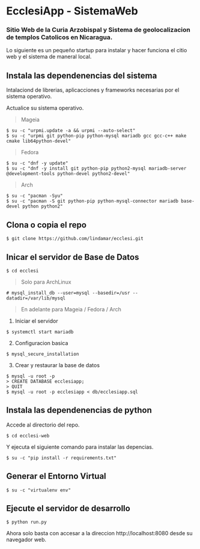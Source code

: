 # EcclesiApp - SistemaWeb
### Sitio Web de la Curia Arzobispal y Sistema de geolocalizacion de templos Catolicos en Nicaragua.

Lo siguiente es un pequeño startup para instalar y hacer funciona el citio web y el sistema de maneral local.

## Instala las dependenencias del sistema

Intalaciond de librerias, aplicacciones y frameworks necesarias por el sistema operativo.

Actualice su sistema operativo.

> Mageia

```bashscript
$ su -c "urpmi.update -a && urpmi --auto-select"
$ su -c "urpmi git python-pip python-mysql mariadb gcc gcc-c++ make cmake lib64python-devel"
```

> Fedora

```bashscript
$ su -c "dnf -y update"
$ su -c "dnf -y install git python-pip python2-mysql mariadb-server @development-tools python-devel python2-devel"
```

> Arch

```bashscript
$ su -c "pacman -Syu"
$ su -c "pacman -S git python-pip python-mysql-connector mariadb base-devel python python2"
```

## Clona o copia el repo

```bashscript
$ git clone https://github.com/lindamar/ecclesi.git
```

## Inicar el servidor de Base de Datos

```bashscript
$ cd ecclesi
```

> Solo para ArchLinux

```bashscript
# mysql_install_db --user=mysql --basedir=/usr --datadir=/var/lib/mysql
```

> En adelante para Mageia / Fedora / Arch

1. Iniciar el servidor

```bashscript
$ systemctl start mariadb
```

2. Configuracion basica

```bashscript
$ mysql_secure_installation
```

3. Crear y restaurar la base de datos

```bashscript
$ mysql -u root -p
> CREATE DATABASE ecclesiapp;
> QUIT
$ mysql -u root -p ecclesiapp < db/ecclesiapp.sql
```

## Instala las dependenencias de python

Accede al directorio del repo.

```bashscript
$ cd ecclesi-web
```

Y ejecuta el siguiente comando para instalar las depencias.

```bashscript
$ su -c "pip install -r requirements.txt"
```

## Generar el Entorno Virtual

```bashscript
$ su -c "virtualenv env"
```

## Ejecute el servidor de desarrollo

```bashscript
$ python run.py
```

Ahora solo basta con accesar a la direccion http://localhost:8080 desde su navegador web.
